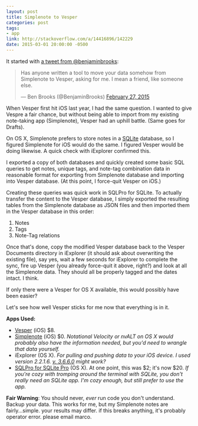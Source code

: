 ```yaml
---
layout: post
title: Simplenote to Vesper
categories: post
tags:
- app
link: http://stackoverflow.com/a/14416896/142229
date: 2015-03-01 20:00:00 -0500
---
```


It started with [a tweet from @benjaminbrooks][ben]:

<blockquote class="twitter-tweet" lang="en"><p>Has anyone written a tool to move your data somehow from Simplenote to Vesper, asking for me. I mean a friend, like someone else.</p>&mdash; Ben Brooks (@BenjaminBrooks) <a href="https://twitter.com/BenjaminBrooks/status/571438237710811136">February 27, 2015</a></blockquote> <script async src="//platform.twitter.com/widgets.js" charset="utf-8"></script>

[ben]: https://twitter.com/BenjaminBrooks/status/571438237710811136

When Vesper first hit iOS last year, I had the same question. I wanted to give Vespre a fair chance, but without being able to import from my existing note-taking app (Simplenote), Vesper had an uphill battle. (Same goes for Drafts).

<!--more-->

On OS X, Simplenote prefers to store notes in a [SQLite][sqlite] database, so I figured Simplenote for iOS would do the same. I figured Vesper would be doing likewise. A quick check with iExplorer confirmed this.

I exported a copy of both databases and quickly created some basic SQL queries to get notes, unique tags, and note-tag combination data in reasonable format for exporting from Simplenote database and importing into Vesper database. (At this point, I force-quit Vesper on iOS.)

[sqlite]: http://www.sqlite.org


<script src="https://gist.github.com/rkoopmann/cbffa5780bfe0c9f45a0.js"></script>

Creating these queries was quick work in SQLPro for SQLite. To actually transfer the content to the Vesper database, I simply exported the resulting tables from the Simplenote database as JSON files and then imported them in the Vesper database in this order:

1. Notes
1. Tags
1. Note-Tag relations


Once that's done, copy the modified Vesper database back to the Vesper Documents directory in iExplorer (it should ask about overwriting the existing file), say yes, wait a few seconds for iExplorer to complete the sync, fire up Vesper (you already force-quit it above, right?) and look at all the Simplenote data. They should all be properly tagged and the dates intact. I think.

If only there were a Vesper for OS X available, this would possibly have been easier?

Let's see how well Vesper sticks for me now that everything is in it.

**Apps Used:**

* [Vesper][0] (iOS) $8.
* [Simplenote][1] (iOS) $0. _Notational Velocity or nvALT on OS X would probably also have the information needed, but you'd need to wrangle that data yourself._
* iExplorer (OS X). _For pulling and pushing data to your iOS device. I used version 2.2.1.6. [v. 3.6.6.0][2] might work?_
* [SQLPro for SQLite Pro][3] (OS X). At one point, this was $2; it's now $20. _If you're cozy with tromping around the terminal with SQLite, you don't really need an SQLite app. I'm cozy enough, but still prefer to use the app._

**Fair Warning**: You should never, _ever_ run code you don't understand. Backup your data. This works for me, but my Simplenote notes are fairly...simple. your results may differ. if this breaks anything, it's probably operator error. please email marco.


[0]: https://itunes.apple.com/us/app/vesper/id655895325?mt=8&at=10l4LH
[1]: https://itunes.apple.com/us/app/simplenote/id289429962?mt=8&at=10l4LH
[2]: http://www.macroplant.com/iexplorer/
[3]: https://itunes.apple.com/us/app/sqlpro-for-sqlite-sql-database/id586001240?mt=12&at=10l4LH
